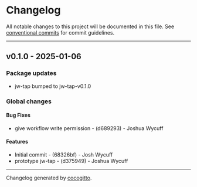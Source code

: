 # Changelog
All notable changes to this project will be documented in this file. See [conventional commits](https://www.conventionalcommits.org/) for commit guidelines.

- - -
## v0.1.0 - 2025-01-06
### Package updates
- jw-tap bumped to jw-tap-v0.1.0
### Global changes
#### Bug Fixes
- give workflow write permission - (d689293) - Joshua Wycuff
#### Features
- Initial commit - (68326bf) - Josh Wycuff
- prototype jw-tap - (d375949) - Joshua Wycuff

- - -

Changelog generated by [cocogitto](https://github.com/cocogitto/cocogitto).